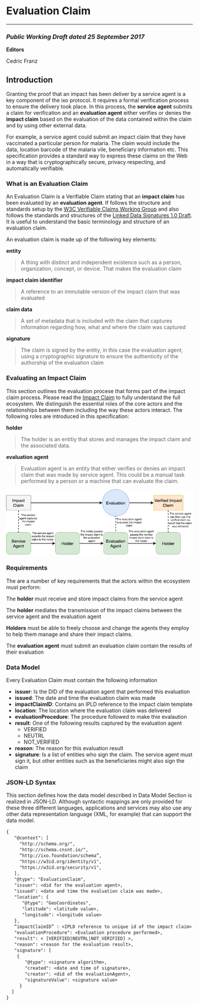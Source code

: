 # Evaluation Claim

***

### _Public Working Draft dated 25 September 2017_
**Editors**

Cedric Franz

## Introduction
Granting the proof that an impact has been deliver by a service agent is a key component of the ixo protocol.  It requires a formal verification process to ensure the delivery took place.  In this process, the **service agent** submits a claim for verification and an **evaluation agent** either verifies or denies the **impact claim** based on the evaluation of the data contained within the claim and by using other external data.

For example, a service agent could submit an impact claim that they have vaccinated a particular person for malaria.  The claim would include the data, location barcode of the malaria vile, beneficiary information etc. This specification provides a standard way to express these claims on the Web in a way that is cryptographically secure, privacy respecting, and automatically verifiable.

### What is an Evaluation Claim
An Evaluation Claim is a Verifiable Claim stating that an **impact claim** has been evaluated by an **evaluation agent**.  If follows the structure and standards setup by the [W3C Verifiable Claims Working Group](https://www.w3.org/TR/verifiable-claims-data-model/) and also follows the standards and structures of the [Linked Data Signatures 1.0 Draft](https://w3c-dvcg.github.io/ld-signatures/). It is useful to understand the basic terminology and structure of an evaluation claim.

An evaluation claim is made up of the following key elements:

**entity**
> A thing with distinct and independent existence such as a person, organization, concept, or device. That makes the evaluation claim

**impact claim identifier**
> A reference to an immutable version of the impact claim that was evaluated

**claim data**
> A set of metadata that is included with the claim that captures information regarding how, what and where the claim was captured

**signature**
> The claim is signed by the entity, in this case the evaluation agent, using a cryptographic signature to ensure the authenticity of the authorship of the evaluation claim

### Evaluating an Impact Claim
This section outlines the evaluation procese that forms part of the impact claim process.  Please read the [Impact Claim](./Impact%20Claim.md) to fully understand the full ecosystem. We distinguish the essential roles of the core actors and the relationships between them including the way these actors interact. The following roles are introduced in this specification:

**holder**
> The holder is an entitiy that stores and manages the impact claim and the associated data.

**evaluation agent**
> Evaluation agent is an entity that either verifies or denies an impact claim that was made by service agent.  This could be a manual task performed by a person or a machine that can evaluate the claim.

![Impact Claim Pocess](../diagrams/datamodel-impactClaimProcess.png)

### Requirements
The are a number of key requirements that the actors within the ecosystem must perform:

The **holder** must receive and store impact claims from the service agent

The **holder** mediates the transmission of the impact claims between the service agent and the evaluation agent

**Holders** must be able to freely choose and change the agents they employ to help them manage and share their impact claims.

The **evaluation agent** must submit an evaluation claim contain the results of their evaluation

### Data Model
Every Evaluation Claim must contain the following information

- **issuer**: Is the DID of the evaluation agent that performed this evaluation
- **issued**: The date and time the evaluation claim was made
- **impactClaimID**: Contains an IPLD reference to the impact claim template
- **location**: The location where the evaluation claim was delivered
- **evaluationProcedure**: The procedure followed to make thie evalaution
- **result**: One of the following results captured by the evaluation agent
  - VERIFIED
  - NEUTRL
  - NOT_VERIFIED
- **reason**: The reason for this evaluation result
- **signature**: Is a list of entities who sign the claim.  The service agent must sign it, but other entities such as the beneficiaries might also sign the claim



### JSON-LD Syntax

This section defines how the data model described in Data Model Section is realized in JSON-LD. Although syntactic mappings are only provided for these three different languages, applications and services may also use any other data representation language (XML, for example) that can support the data model.

```json-ld
{
   "@context": [
     "http://schema.org/",
     "http://schema.cnsnt.io/",
     “http://ixo.foundation/schema”,
     "https://w3id.org/identity/v1",
     "https://w3id.org/security/v1",
   ],
   "@type": "EvaluationClaim",
   "issuer": <did for the evaluation agent>,
   "issued": <date and time the evaluation claim was made>,
   "location": {
      "@type": "GeoCoordinates",
      "latitude": <latitude value>,
      "longitude": <longitude value>
   },
   “impactClaimID” : <IPLD reference to unique id of the impact claim>
   "evaluationProcedure": <Evaluation procedure performed>,
   "result": < [VERIFIED|NEUTRL|NOT_VERIFIED] >,
   "reason": <reason for the evaluation result>,
   "signature": [
    {
       "@type": <signature algorithm>,
       "created": <date and time of signature>,
       "creator": <did of the evaluationAgent>,
       "signatureValue": <signature value>
     }
  ]
}

```





